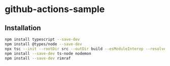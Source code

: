 # github-actions-sample

## Installation

```sh
npm install typescript --save-dev
npm install @types/node --save-dev
npx tsc --init --rootDir src --outDir build --esModuleInterop --resolveJsonModule --lib es6 --module commonjs --allowJs true --noImplicitAny true
npm install --save-dev ts-node nodemon
npm install --save-dev rimraf
```
